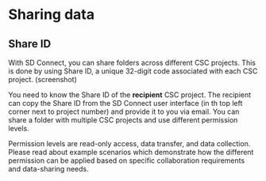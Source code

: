 # Sharing data

## Share ID 

With SD Connect, you can share folders across different CSC projects. This is done by using Share ID, a unique 32-digit code associated with each CSC project. (screenshot)

You need to know the Share ID of the **recipient** CSC project. The recipient can copy the Share ID from the SD Connect user interface (in th top left corner next to project number) and provide it to you via email. You can share a folder with multiple CSC projects and use different permission levels.

Permission levels are read-only access, data transfer, and data collection. Please read about example scenarios which  demonstrate how the different permission can be applied based on specific collaboration requirements and data-sharing needs.



